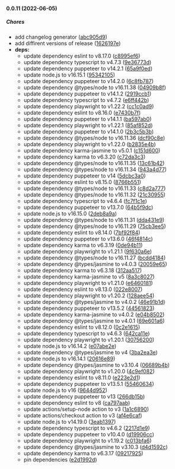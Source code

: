 #### 0.0.11 (2022-06-05)

##### Chores

*  add changelog generator ([abc905d9](https://github.com/maksimr/karma-image-snapshot/commit/abc905d928fb9aaf413fc846a9bed2aff2ba97c2))
*  add diffirent versions of release ([1626197e](https://github.com/maksimr/karma-image-snapshot/commit/1626197e537f0e565524b3c5702ea9fc61877758))
* **deps:**
  *  update dependency eslint to v8.17.0 ([c8995ef6](https://github.com/maksimr/karma-image-snapshot/commit/c8995ef607cd8050e34c0c45e25d5b32abae17c7))
  *  update dependency typescript to v4.7.3 ([9e36773d](https://github.com/maksimr/karma-image-snapshot/commit/9e36773df2a027ec53c1d36c329e300fb88452e9))
  *  update dependency puppeteer to v14.2.1 ([65a9f0ed](https://github.com/maksimr/karma-image-snapshot/commit/65a9f0edccfb2db71fc768db943618a818b6b50d))
  *  update node.js to v16.15.1 ([95342105](https://github.com/maksimr/karma-image-snapshot/commit/953421055556f27f737a229de6fc0bcfc80faf75))
  *  update dependency puppeteer to v14.2.0 ([6c8fb787](https://github.com/maksimr/karma-image-snapshot/commit/6c8fb7876f331fe65d94904db85b8c39f3e98545))
  *  update dependency @types/node to v16.11.38 ([04909b8f](https://github.com/maksimr/karma-image-snapshot/commit/04909b8f7088856204086a3dab2220aa5cea567b))
  *  update dependency puppeteer to v14.1.2 ([2919ccb1](https://github.com/maksimr/karma-image-snapshot/commit/2919ccb1d3de695b739bc3de0e7b78888cd2e0ad))
  *  update dependency typescript to v4.7.2 ([e6ff442b](https://github.com/maksimr/karma-image-snapshot/commit/e6ff442b85363c1314edd1f3487c731cade805ba))
  *  update dependency playwright to v1.22.2 ([cc1c0ad9](https://github.com/maksimr/karma-image-snapshot/commit/cc1c0ad944a14a1a92e0d4573b39556421fb9269))
  *  update dependency eslint to v8.16.0 ([e7430b7f](https://github.com/maksimr/karma-image-snapshot/commit/e7430b7f83ae08484c3fb864443e48fd9b4487a9))
  *  update dependency puppeteer to v14.1.1 ([ba597ab0](https://github.com/maksimr/karma-image-snapshot/commit/ba597ab0305ab70f697f13c995f76bb50636e972))
  *  update dependency playwright to v1.22.1 ([85af852d](https://github.com/maksimr/karma-image-snapshot/commit/85af852d920e5a85a1ad9555e5302583976c415e))
  *  update dependency puppeteer to v14.1.0 ([2b3c5b3b](https://github.com/maksimr/karma-image-snapshot/commit/2b3c5b3bf1cab94e180ad339c0e0dfef951740a3))
  *  update dependency @types/node to v16.11.36 ([dcf90c8e](https://github.com/maksimr/karma-image-snapshot/commit/dcf90c8ed679bd5e2e074d8b4328eea37255804e))
  *  update dependency playwright to v1.22.0 ([b2835e4b](https://github.com/maksimr/karma-image-snapshot/commit/b2835e4b371969406ec8bc3ff475cefe42defd3b))
  *  update dependency karma-jasmine to v5.0.1 ([c151d600](https://github.com/maksimr/karma-image-snapshot/commit/c151d600cc60552a39add41bb9b12e5188acce01))
  *  update dependency karma to v6.3.20 ([c72da3c3](https://github.com/maksimr/karma-image-snapshot/commit/c72da3c3f4f95e37edfac318ae0b3e6232f7f7bf))
  *  update dependency @types/node to v16.11.35 ([13c61b42](https://github.com/maksimr/karma-image-snapshot/commit/13c61b42a0bcf1129fddcd33b5e7424191cbe8cc))
  *  update dependency @types/node to v16.11.34 ([943a4d77](https://github.com/maksimr/karma-image-snapshot/commit/943a4d7765cc160d6c09d06805a3e6b2931ea613))
  *  update dependency puppeteer to v14 ([5dcbc3a0](https://github.com/maksimr/karma-image-snapshot/commit/5dcbc3a04accca5c9cf4c60e9a2bd20a6acc700c))
  *  update dependency eslint to v8.15.0 ([8766b551](https://github.com/maksimr/karma-image-snapshot/commit/8766b551e643158b42ddbfc9ced0f07552f1fc6d))
  *  update dependency @types/node to v16.11.33 ([c8d2a777](https://github.com/maksimr/karma-image-snapshot/commit/c8d2a777917c5ef41e9ee16d92469852284af775))
  *  update dependency @types/node to v16.11.32 ([21c30955](https://github.com/maksimr/karma-image-snapshot/commit/21c30955bbf7c03d3861b8f05dc1bf6051735d6a))
  *  update dependency typescript to v4.6.4 ([fc7f1c1e](https://github.com/maksimr/karma-image-snapshot/commit/fc7f1c1e76106ad9fd8def6d2164f0cd3c699d95))
  *  update dependency puppeteer to v13.7.0 ([64b5f9dc](https://github.com/maksimr/karma-image-snapshot/commit/64b5f9dcb15108b530f910489db367128b38e6f9))
  *  update node.js to v16.15.0 ([2deb8a9a](https://github.com/maksimr/karma-image-snapshot/commit/2deb8a9ac2d7a32caf930ec53b6131580c129388))
  *  update dependency @types/node to v16.11.31 ([dda431e9](https://github.com/maksimr/karma-image-snapshot/commit/dda431e92d04c22c21867c7b22f91d096def990c))
  *  update dependency @types/node to v16.11.29 ([75cb3ee5](https://github.com/maksimr/karma-image-snapshot/commit/75cb3ee53437c7ef98cd53effecaabb4d9a10d69))
  *  update dependency eslint to v8.14.0 ([7bf92f84](https://github.com/maksimr/karma-image-snapshot/commit/7bf92f840a2b9831ea03bcbad3b58ad3a09cc31f))
  *  update dependency puppeteer to v13.6.0 ([46f4814c](https://github.com/maksimr/karma-image-snapshot/commit/46f4814c81e6a1b985fa9573796e255a2139670c))
  *  update dependency karma to v6.3.19 ([0de94b11](https://github.com/maksimr/karma-image-snapshot/commit/0de94b11c485dc2353ef4f4f15aaf476a81cb926))
  *  update dependency playwright to v1.21.1 ([9f630a6e](https://github.com/maksimr/karma-image-snapshot/commit/9f630a6ee8508545b08c6035a5a6f0c3e6a1c9b2))
  *  update dependency @types/node to v16.11.27 ([bcdd4184](https://github.com/maksimr/karma-image-snapshot/commit/bcdd4184c4c764293a4fd629ea6de9a5462fef2a))
  *  update dependency @types/jasmine to v4.0.3 ([20059e65](https://github.com/maksimr/karma-image-snapshot/commit/20059e652c01df252c36af1aa323293d3c230d6e))
  *  update dependency karma to v6.3.18 ([312aa517](https://github.com/maksimr/karma-image-snapshot/commit/312aa517f479e7bdce6d6b526566fe6399014ded))
  *  update dependency karma-jasmine to v5 ([8a3c8027](https://github.com/maksimr/karma-image-snapshot/commit/8a3c802761cf984f5548c276c1dc455a5b795ebd))
  *  update dependency playwright to v1.21.0 ([e6460181](https://github.com/maksimr/karma-image-snapshot/commit/e64601815a410e0514c0dabf9b9b4bda029f6125))
  *  update dependency eslint to v8.13.0 ([022e8007](https://github.com/maksimr/karma-image-snapshot/commit/022e800731543b0b39b943965a4fb4867259edb7))
  *  update dependency playwright to v1.20.2 ([128aee54](https://github.com/maksimr/karma-image-snapshot/commit/128aee54809956ff402bd774e211dd16557fa4be))
  *  update dependency @types/jasmine to v4.0.2 ([46e91b1d](https://github.com/maksimr/karma-image-snapshot/commit/46e91b1db16edab7f1463c8d63ff677398c61a7b))
  *  update dependency puppeteer to v13.5.2 ([44561823](https://github.com/maksimr/karma-image-snapshot/commit/44561823057474ac074cd23c1705b4f1556b6657))
  *  update dependency karma-jasmine to v4.0.2 ([e04b8502](https://github.com/maksimr/karma-image-snapshot/commit/e04b850263fb00fa96366172d8fad143d4e193c2))
  *  update dependency @types/jasmine to v4.0.1 ([69e601a6](https://github.com/maksimr/karma-image-snapshot/commit/69e601a6ce22a69d4e4c416028614e94329ac297))
  *  update dependency eslint to v8.12.0 ([0c2e1615](https://github.com/maksimr/karma-image-snapshot/commit/0c2e161558d43843827e4f7275437a92d0b06f65))
  *  update dependency typescript to v4.6.3 ([642ca11e](https://github.com/maksimr/karma-image-snapshot/commit/642ca11e2aaa8b85908fdb3c63477c1d25e9fa93))
  *  update dependency playwright to v1.20.1 ([30756200](https://github.com/maksimr/karma-image-snapshot/commit/30756200289c8ff23af3475b1d7e4387e94a2e8f))
  *  update node.js to v16.14.2 ([e07abe2e](https://github.com/maksimr/karma-image-snapshot/commit/e07abe2e1c37c5def42a00789daa77abbd9d904d))
  *  update dependency @types/jasmine to v4 ([3ba2ea3e](https://github.com/maksimr/karma-image-snapshot/commit/3ba2ea3e24d982ce22828662cd79e8d1cfb651fe))
  *  update node.js to v16.14.1 ([20616e89](https://github.com/maksimr/karma-image-snapshot/commit/20616e892d8747df378327cce563ed4ac3d45a37))
  *  update dependency @types/jasmine to v3.10.4 ([06689b4b](https://github.com/maksimr/karma-image-snapshot/commit/06689b4b8f43b63c69054bed090e0c05cf28ffd5))
  *  update dependency playwright to v1.20.0 ([4c9ef082](https://github.com/maksimr/karma-image-snapshot/commit/4c9ef082e5fbc652ab10a24f8386016477e8fd16))
  *  update dependency eslint to v8.11.0 ([e223e2d1](https://github.com/maksimr/karma-image-snapshot/commit/e223e2d107751b0c9c1e51d5a391ed648305840d))
  *  update dependency puppeteer to v13.5.1 ([55460634](https://github.com/maksimr/karma-image-snapshot/commit/554606343357fbc2a127316e323f1039ca76f1b0))
  *  update node.js to v16 ([9644d952](https://github.com/maksimr/karma-image-snapshot/commit/9644d952291ee2acce1a9fc8111fec0603328da6))
  *  update dependency puppeteer to v13 ([266db15b](https://github.com/maksimr/karma-image-snapshot/commit/266db15bf30255abc860be07faa4c80ced924f05))
  *  update dependency eslint to v8 ([ca797aab](https://github.com/maksimr/karma-image-snapshot/commit/ca797aab2c70135cd0388ad2d229a4990383f17e))
  *  update actions/setup-node action to v3 ([1a1c6890](https://github.com/maksimr/karma-image-snapshot/commit/1a1c6890ef864a3c2af1ffef4907bc300b65354e))
  *  update actions/checkout action to v3 ([af4e6caf](https://github.com/maksimr/karma-image-snapshot/commit/af4e6caf1fca8150013f56d150a9f6e70fc52835))
  *  update node.js to v14.19.0 ([3eab1397](https://github.com/maksimr/karma-image-snapshot/commit/3eab13970502e940be5217e298d8f17eacb3bca6))
  *  update dependency typescript to v4.6.2 ([2217d1e9](https://github.com/maksimr/karma-image-snapshot/commit/2217d1e9c5dd1c08e5ae1c336930fdba4e43020c))
  *  update dependency puppeteer to v10.4.0 ([d19906cc](https://github.com/maksimr/karma-image-snapshot/commit/d19906cc648b2a6a136979b8ba68fdbbfc28478b))
  *  update dependency playwright to v1.19.2 ([c013bfa6](https://github.com/maksimr/karma-image-snapshot/commit/c013bfa6ddb27df4e3b0421a82fbce249ce3ddb0))
  *  update dependency @types/jasmine to v3.10.3 ([d4d1592c](https://github.com/maksimr/karma-image-snapshot/commit/d4d1592c46035ce1bf66205705a1ee28e24286fd))
  *  update dependency karma to v6.3.17 ([09217925](https://github.com/maksimr/karma-image-snapshot/commit/09217925b75942a517c14293b193f844f8726f6d))
  *  pin dependencies ([e2d1992d](https://github.com/maksimr/karma-image-snapshot/commit/e2d1992d0b2116b3760fca21d1ef37f804b95448))

